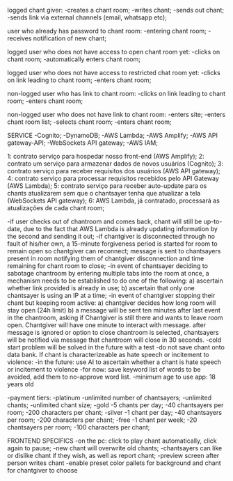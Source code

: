 logged chant giver:
-creates a chant room;
-writes chant;
-sends out chant;
-sends link via external channels (email, whatsapp etc);

user who already has password to chant room:
-entering chant room;
-receives notification of new chant;

logged user who does not have access to open chant room yet:
-clicks on chant room;
-automatically enters chant room;

logged user who does not have access to restricted chat room yet:
-clicks on link leading to chant room;
-enters chant room;

non-logged user who has link to chant room:
-clicks on link leading to chant room;
-enters chant room;

non-logged user who does not have link to chant room:
-enters site;
-enters chant room list;
-selects chant room;
-enters chant room;


SERVICE
-Cognito;
-DynamoDB;
-AWS Lambda;
-AWS Amplify;
-AWS API gateway-API;
-WebSockets API gateway;
-AWS IAM;

1: contrato serviço para hospedar nosso front-end (AWS Amplify);
2: contrato um serviço para armazenar dados de novos usuários (Cognito);
3: contrato serviço para receber requisitos dos usuários (AWS API gateway);
4: contrato serviço para processar requisitos recebidos pelo API Gateway (AWS Lambda);
5: contrato serviço para receber auto-update para os chants atualizarem sem
   que o chantsayer tenha que atualizar a tela (WebSockets API gateway);
6: AWS Lambda, já contratado, processará as atualizações de cada chant room;

-if user checks out of chantroom and comes back, chant will still be up-to-date,
 due to the fact that AWS Lambda is already updating information by the second
 and sending it out;
-if chantgiver is disconnected through no fault of his/her own, a 15-minute forgiveness
 period is started for room to remain open so chantgiver can reconnect; message is sent
 to chantsayers present in room notifying them of chantgiver disconnection and time
 remaining for chant room to close;
-in event of chantsayer deciding to sabotage chantroom by entering multiple tabs into
 the room at once, a mechanism needs to be established to do one of the following:
 a) ascertain whether link provided is already in use;
 b) ascertain that only one chantsayer is using an IP at a time;
-in event of chantgiver stopping their chant but keeping room active:
 a) chantgiver decides how long room will stay open (24h limit)
 b) a message will be sent ten minutes after last event in the chantroom, asking if
    Chantgiver is still there and wants to leave room open. Chantgiver will have one minute to
    interact with message. after message is ignored or option to close chantroom is
    selected, chantsayers will be notified via message that chantroom will close
    in 30 seconds.
-cold start problem will be solved in the future with a test
-do not save chant onto data bank. If chant is characterizeable as hate speech or
 incitement to violence:
 -in the future:  use AI to ascertain whether a chant is hate speech or incitement
 to violence 
 -for now: save keyword list of words to be avoided, add them to no-approve word list.
-minimum age to use app: 18 years old

-payment tiers:
    -platinum
      -unlimited number of chantsayers;
      -unlimited chants;
      -unlimited chant size;
    -gold
      -5 chants per day;
      -40 chantsayers per room;
      -200 characters per chant;
    -silver
      -1 chant per day;
      -40 chantsayers per room;
      -200 characters per chant;
    -free
      -1 chant per week;
      -20 chantsayers per room;
      -100 characters per chant;
  
FRONTEND SPECIFICS
-on the pc: click to play chant automatically, click again to pause;
-new chant will overwrite old chants;
-chantsayers can like or dislike chant if they wish, as well as report chant;
-preview screen after person writes chant
-enable preset color pallets for background and chant for chantgiver to choose
